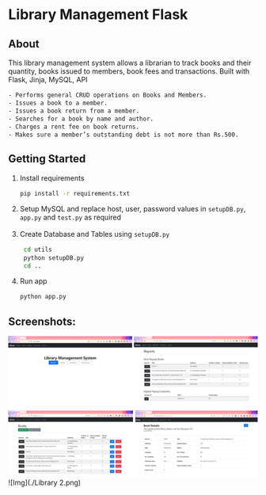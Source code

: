 # **Library Management Flask**

## **About**
This library management system allows a librarian to track books and their quantity, books issued to members, book fees and transactions.
Built with Flask, Jinja, MySQL, API

    - Performs general CRUD operations on Books and Members.
    - Issues a book to a member.
    - Issues a book return from a member.
    - Searches for a book by name and author.
    - Charges a rent fee on book returns.
    - Makes sure a member’s outstanding debt is not more than Rs.500.



## **Getting Started**

1. Install requirements
   ```sh
   pip install -r requirements.txt
   ```
2. Setup MySQL and replace host, user, password values in `setupDB.py`, `app.py` and `test.py` as required </br></br>
3. Create Database and Tables using `setupDB.py`
   ```sh
    cd utils
    python setupDB.py
    cd ..
   ```
4. Run app
   ```sh
   python app.py
   ```

## **Screenshots:**
![Img](./Library.png)
![Img](./Library 2.png)

